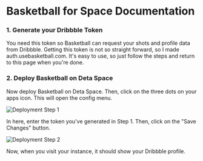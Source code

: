 # Basketball for Space Documentation

### 1. Generate your Dribbble Token
You need this token so Basketball can request your shots and profile data from Dribbble. Getting this token is not so straight forward, so I made auth.usebasketball.com. It's easy to use, so just follow the steps and return to this page when you're done.

### 2. Deploy Basketball on Deta Space

Now deploy Basketball on Deta Space. Then, click on the three dots on your apps icon. This will open the config menu. 

<img alt="Deployment Step 1" src="http://cdn.berrysauce.me/basketball/docs/step1.png">

In here, enter the token you've generated in Step 1. Then, click on the "Save Changes" button.

<img alt="Deployment Step 2" src="http://cdn.berrysauce.me/basketball/docs/step2.png">

Now, when you visit your instance, it should show your Dribbble profile.